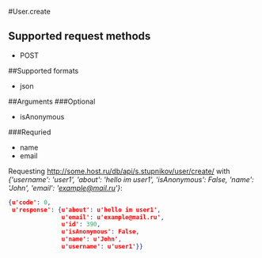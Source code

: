 #User.create

## Supported request methods 
* POST

##Supported formats
* json

##Arguments
###Optional
* isAnonymous

###Requried
* name
* email

Requesting http://some.host.ru/db/api/s.stupnikov/user/create/ with _{'username': 'user1', 'about': 'hello im user1', 'isAnonymous': False, 'name': 'John', 'email': 'example@mail.ru'}_:
```json
{u'code': 0,
 u'response': {u'about': u'hello im user1',
               u'email': u'example@mail.ru',
               u'id': 390,
               u'isAnonymous': False,
               u'name': u'John',
               u'username': u'user1'}}
```
